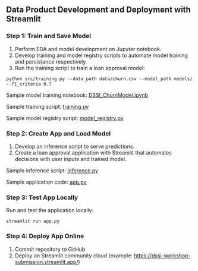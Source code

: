 ## Data Product Development and Deployment with Streamlit

### Step 1: Train and Save Model
1. Perform EDA and model development on Jupyter notebook.
2. Develop training and model registry scripts to automate model training and persistance respectively.
3. Run the training script to train a loan approval model:
```
python src/training.py --data_path data/churn.csv --model_path models/ --f1_criteria 0.7
```
Sample model training notebook: [DSSI_ChurnModel.ipynb](https://github.com/hym-edu/dssi-workshop/blob/main/notebooks/DSSl_ChurnModel.ipynb)  

Sample training script: [training.py](https://github.com/hym-edu/dssi-workshop/blob/main/src/training.py)
  
Sample model registry script: [model_registry.py](https://github.com/hym-edu/dssi-workshop/blob/main/src/model_registry.py)

### Step 2: Create App and Load Model
1. Develop an inference script to serve predictions.
2. Create a loan approval application with Streamlit that automates decisions with user inputs and trained model.  

Sample inference script: [inference.py](https://github.com/hym-edu/dssi-workshop/blob/main/src/inference.py)  

Sample application code: [app.py](https://github.com/hym-edu/dssi-workshop/blob/main/app.py)

### Step 3: Test App Locally
Run and test the application locally:
```
streamlit run app.py
```

### Step 4: Deploy App Online
1. Commit repository to GitHub
2. Deploy on Streamlit community cloud (example: https://dssi-workshop-submission.streamlit.app/)